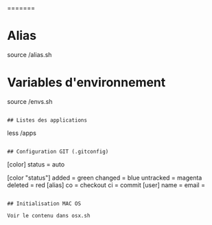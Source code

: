 =======
# Alias
source <path>/alias.sh

# Variables d'environnement
source <path>/envs.sh

```

## Listes des applications

```
less <path>/apps
```

## Configuration GIT (.gitconfig)

```
[color]
status = auto

[color "status"]
added = green
changed = blue
untracked = magenta
deleted = red
[alias]
        co = checkout
        ci = commit
[user]
        name = <name>
        email = <email>
```

## Initialisation MAC OS

Voir le contenu dans osx.sh
